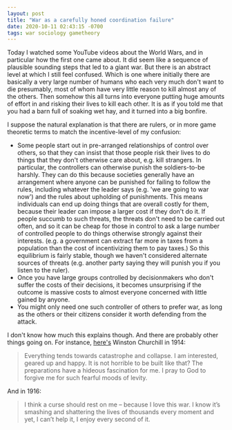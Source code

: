 ```yaml
---
layout: post
title: "War as a carefully honed coordination failure"
date: 2020-10-11 02:43:15 -0700
tags: war sociology gametheory
---
```

Today I watched some YouTube videos about the World Wars, and in particular how the first one came about. It did seem like a sequence of plausible sounding steps that led to a giant war. But there is an abstract level at which I still feel confused. Which is one where initially there are basically a very large number of humans who each very much don't want to die presumably, most of whom have very little reason to kill almost any of the others. Then somehow this all turns into everyone putting huge amounts of effort in and risking their lives to kill each other. It is as if you told me that you had a barn full of soaking wet hay, and it turned into a big bonfire.

I suppose the natural explanation is that there are rulers, or in more game theoretic terms to match the incentive-level of my confusion:<!--ex-->
- Some people start out in pre-arranged relationships of control over others, so that they can insist that those people risk their lives to do things that they don't otherwise care about, e.g. kill strangers. In particular, the controllers can otherwise punish the soldiers-to-be harshly. They can do this because societies generally have an arrangement where anyone can be punished for failing to follow the rules, including whatever the leader says (e.g. 'we are going to war now') and the rules about upholding of punishments. This means individuals can end up doing things that are overall costly for them, because their leader can impose a larger cost if they don't do it. If people succumb to such threats, the threats don't need to be carried out often, and so it can be cheap for those in control to ask a large number of controlled people to do things otherwise strongly against their interests. (e.g. a government can extract far more in taxes from a population than the cost of incentivizing them to pay taxes.) So this equilibrium is fairly stable, though we haven't considered alternate sources of threats (e.g. another party saying they will punish you if you listen to the ruler).
- Once you have large groups controlled by decisionmakers who don't suffer the costs of their decisions, it becomes unsurprising if the outcome is massive costs to almost everyone concerned with little gained by anyone.
- You might only need one such controller of others to prefer war, as long as the others or their citizens consider it worth defending from the attack.

I don't know how much this explains though. And there are probably other things going on. For instance, [here's](https://theconversation.com/the-soldiers-across-europe-who-were-excited-about-world-war-i-29807) Winston Churchill in 1914:

>Everything tends towards catastrophe and collapse. I am interested, geared up and happy. It is not horrible to be built like that? The preparations have a hideous fascination for me. I pray to God to forgive me for such fearful moods of levity.

And in 1916:

>I think a curse should rest on me – because I love this war. I know it’s smashing and shattering the lives of thousands every moment and yet, I can’t help it, I enjoy every second of it.
